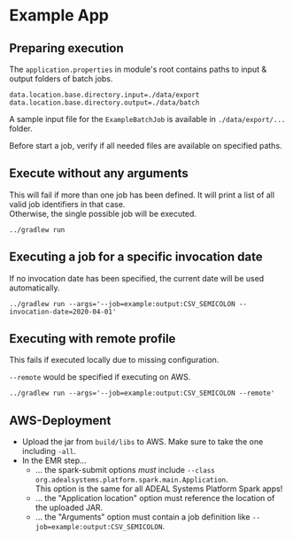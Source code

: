# Example App

## Preparing execution
The `application.properties` in module's root contains paths to input & output 
folders of batch jobs.

`data.location.base.directory.input=./data/export`
`data.location.base.directory.output=./data/batch`

A sample input file for the `ExampleBatchJob` is available in `./data/export/...` folder.

Before start a job, verify if all needed files are available on specified paths.

## Execute without any arguments
This will fail if more than one job has been defined. It will print a list of all valid
job identifiers in that case.  
Otherwise, the single possible job will be executed. 

`../gradlew run`

## Executing a job for a specific invocation date
If no invocation date has been specified, the current date will be used automatically.

`../gradlew run --args='--job=example:output:CSV_SEMICOLON --invocation-date=2020-04-01'`

## Executing with remote profile
This fails if executed locally due to missing configuration.

`--remote` would be specified if executing on AWS.
 
`../gradlew run --args='--job=example:output:CSV_SEMICOLON --remote'`

## AWS-Deployment
- Upload the jar from `build/libs` to AWS. Make sure to take the one including `-all`.
- In the EMR step...
  - ... the spark-submit options *must* include `--class org.adealsystems.platform.spark.main.Application`.  
  This option is the same for all ADEAL Systems Platform Spark apps!
  - ... the "Application location" option must reference the location of the uploaded JAR.
  - ... the "Arguments" option must contain a job definition like `--job=example:output:CSV_SEMICOLON`.
